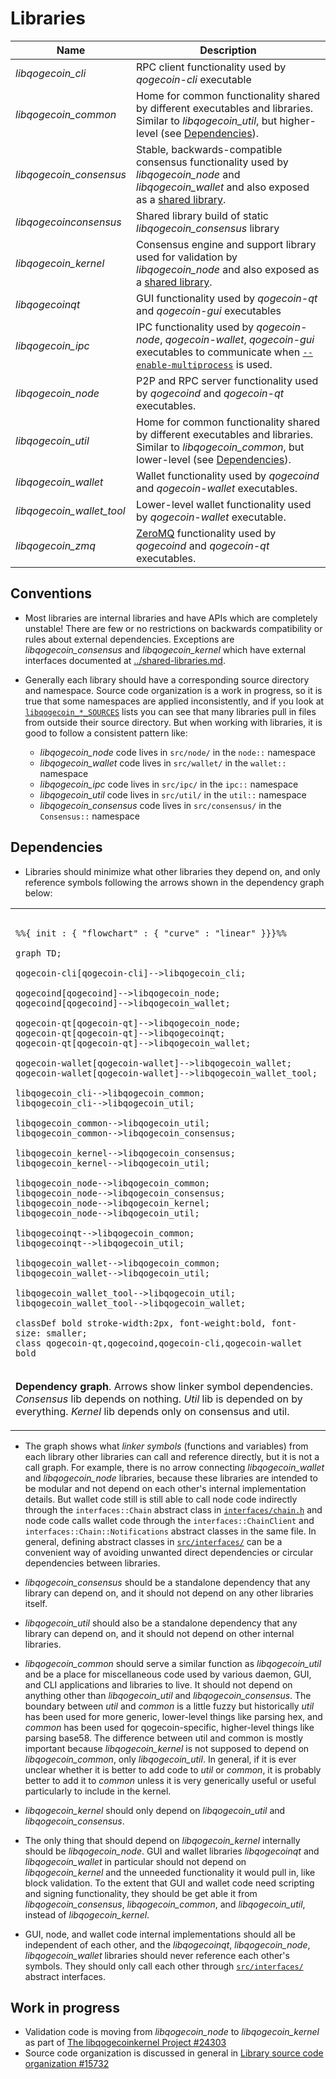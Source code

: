 # Libraries

| Name                     | Description |
|--------------------------|-------------|
| *libqogecoin_cli*         | RPC client functionality used by *qogecoin-cli* executable |
| *libqogecoin_common*      | Home for common functionality shared by different executables and libraries. Similar to *libqogecoin_util*, but higher-level (see [Dependencies](#dependencies)). |
| *libqogecoin_consensus*   | Stable, backwards-compatible consensus functionality used by *libqogecoin_node* and *libqogecoin_wallet* and also exposed as a [shared library](../shared-libraries.md). |
| *libqogecoinconsensus*    | Shared library build of static *libqogecoin_consensus* library |
| *libqogecoin_kernel*      | Consensus engine and support library used for validation by *libqogecoin_node* and also exposed as a [shared library](../shared-libraries.md). |
| *libqogecoinqt*           | GUI functionality used by *qogecoin-qt* and *qogecoin-gui* executables |
| *libqogecoin_ipc*         | IPC functionality used by *qogecoin-node*, *qogecoin-wallet*, *qogecoin-gui* executables to communicate when [`--enable-multiprocess`](multiprocess.md) is used. |
| *libqogecoin_node*        | P2P and RPC server functionality used by *qogecoind* and *qogecoin-qt* executables. |
| *libqogecoin_util*        | Home for common functionality shared by different executables and libraries. Similar to *libqogecoin_common*, but lower-level (see [Dependencies](#dependencies)). |
| *libqogecoin_wallet*      | Wallet functionality used by *qogecoind* and *qogecoin-wallet* executables. |
| *libqogecoin_wallet_tool* | Lower-level wallet functionality used by *qogecoin-wallet* executable. |
| *libqogecoin_zmq*         | [ZeroMQ](../zmq.md) functionality used by *qogecoind* and *qogecoin-qt* executables. |

## Conventions

- Most libraries are internal libraries and have APIs which are completely unstable! There are few or no restrictions on backwards compatibility or rules about external dependencies. Exceptions are *libqogecoin_consensus* and *libqogecoin_kernel* which have external interfaces documented at [../shared-libraries.md](../shared-libraries.md).

- Generally each library should have a corresponding source directory and namespace. Source code organization is a work in progress, so it is true that some namespaces are applied inconsistently, and if you look at [`libqogecoin_*_SOURCES`](../../src/Makefile.am) lists you can see that many libraries pull in files from outside their source directory. But when working with libraries, it is good to follow a consistent pattern like:

  - *libqogecoin_node* code lives in `src/node/` in the `node::` namespace
  - *libqogecoin_wallet* code lives in `src/wallet/` in the `wallet::` namespace
  - *libqogecoin_ipc* code lives in `src/ipc/` in the `ipc::` namespace
  - *libqogecoin_util* code lives in `src/util/` in the `util::` namespace
  - *libqogecoin_consensus* code lives in `src/consensus/` in the `Consensus::` namespace

## Dependencies

- Libraries should minimize what other libraries they depend on, and only reference symbols following the arrows shown in the dependency graph below:

<table><tr><td>

```mermaid

%%{ init : { "flowchart" : { "curve" : "linear" }}}%%

graph TD;

qogecoin-cli[qogecoin-cli]-->libqogecoin_cli;

qogecoind[qogecoind]-->libqogecoin_node;
qogecoind[qogecoind]-->libqogecoin_wallet;

qogecoin-qt[qogecoin-qt]-->libqogecoin_node;
qogecoin-qt[qogecoin-qt]-->libqogecoinqt;
qogecoin-qt[qogecoin-qt]-->libqogecoin_wallet;

qogecoin-wallet[qogecoin-wallet]-->libqogecoin_wallet;
qogecoin-wallet[qogecoin-wallet]-->libqogecoin_wallet_tool;

libqogecoin_cli-->libqogecoin_common;
libqogecoin_cli-->libqogecoin_util;

libqogecoin_common-->libqogecoin_util;
libqogecoin_common-->libqogecoin_consensus;

libqogecoin_kernel-->libqogecoin_consensus;
libqogecoin_kernel-->libqogecoin_util;

libqogecoin_node-->libqogecoin_common;
libqogecoin_node-->libqogecoin_consensus;
libqogecoin_node-->libqogecoin_kernel;
libqogecoin_node-->libqogecoin_util;

libqogecoinqt-->libqogecoin_common;
libqogecoinqt-->libqogecoin_util;

libqogecoin_wallet-->libqogecoin_common;
libqogecoin_wallet-->libqogecoin_util;

libqogecoin_wallet_tool-->libqogecoin_util;
libqogecoin_wallet_tool-->libqogecoin_wallet;

classDef bold stroke-width:2px, font-weight:bold, font-size: smaller;
class qogecoin-qt,qogecoind,qogecoin-cli,qogecoin-wallet bold
```
</td></tr><tr><td>

**Dependency graph**. Arrows show linker symbol dependencies. *Consensus* lib depends on nothing. *Util* lib is depended on by everything. *Kernel* lib depends only on consensus and util.

</td></tr></table>

- The graph shows what _linker symbols_ (functions and variables) from each library other libraries can call and reference directly, but it is not a call graph. For example, there is no arrow connecting *libqogecoin_wallet* and *libqogecoin_node* libraries, because these libraries are intended to be modular and not depend on each other's internal implementation details. But wallet code still is still able to call node code indirectly through the `interfaces::Chain` abstract class in [`interfaces/chain.h`](../../src/interfaces/chain.h) and node code calls wallet code through the `interfaces::ChainClient` and `interfaces::Chain::Notifications` abstract classes in the same file. In general, defining abstract classes in [`src/interfaces/`](../../src/interfaces/) can be a convenient way of avoiding unwanted direct dependencies or circular dependencies between libraries.

- *libqogecoin_consensus* should be a standalone dependency that any library can depend on, and it should not depend on any other libraries itself.

- *libqogecoin_util* should also be a standalone dependency that any library can depend on, and it should not depend on other internal libraries.

- *libqogecoin_common* should serve a similar function as *libqogecoin_util* and be a place for miscellaneous code used by various daemon, GUI, and CLI applications and libraries to live. It should not depend on anything other than *libqogecoin_util* and *libqogecoin_consensus*. The boundary between _util_ and _common_ is a little fuzzy but historically _util_ has been used for more generic, lower-level things like parsing hex, and _common_ has been used for qogecoin-specific, higher-level things like parsing base58. The difference between util and common is mostly important because *libqogecoin_kernel* is not supposed to depend on *libqogecoin_common*, only *libqogecoin_util*. In general, if it is ever unclear whether it is better to add code to *util* or *common*, it is probably better to add it to *common* unless it is very generically useful or useful particularly to include in the kernel.


- *libqogecoin_kernel* should only depend on *libqogecoin_util* and *libqogecoin_consensus*.

- The only thing that should depend on *libqogecoin_kernel* internally should be *libqogecoin_node*. GUI and wallet libraries *libqogecoinqt* and *libqogecoin_wallet* in particular should not depend on *libqogecoin_kernel* and the unneeded functionality it would pull in, like block validation. To the extent that GUI and wallet code need scripting and signing functionality, they should be get able it from *libqogecoin_consensus*, *libqogecoin_common*, and *libqogecoin_util*, instead of *libqogecoin_kernel*.

- GUI, node, and wallet code internal implementations should all be independent of each other, and the *libqogecoinqt*, *libqogecoin_node*, *libqogecoin_wallet* libraries should never reference each other's symbols. They should only call each other through [`src/interfaces/`](`../../src/interfaces/`) abstract interfaces.

## Work in progress

- Validation code is moving from *libqogecoin_node* to *libqogecoin_kernel* as part of [The libqogecoinkernel Project #24303](https://github.com/qogecoin/qogecoin/issues/24303)
- Source code organization is discussed in general in [Library source code organization #15732](https://github.com/qogecoin/qogecoin/issues/15732)
